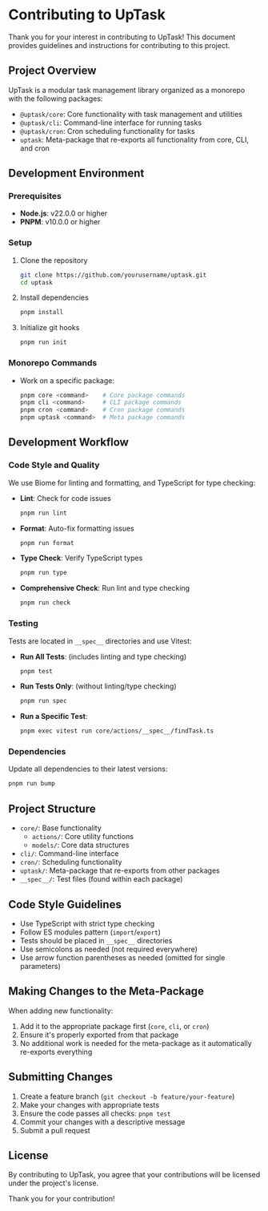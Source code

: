 # Contributing to UpTask

Thank you for your interest in contributing to UpTask! This document provides guidelines and instructions for contributing to this project.

## Project Overview

UpTask is a modular task management library organized as a monorepo with the following packages:

- `@uptask/core`: Core functionality with task management and utilities
- `@uptask/cli`: Command-line interface for running tasks
- `@uptask/cron`: Cron scheduling functionality for tasks
- `uptask`: Meta-package that re-exports all functionality from core, CLI, and cron

## Development Environment

### Prerequisites

- **Node.js**: v22.0.0 or higher
- **PNPM**: v10.0.0 or higher

### Setup

1. Clone the repository
   ```bash
   git clone https://github.com/yourusername/uptask.git
   cd uptask
   ```

2. Install dependencies
   ```bash
   pnpm install
   ```

3. Initialize git hooks
   ```bash
   pnpm run init
   ```

### Monorepo Commands

- Work on a specific package:
  ```bash
  pnpm core <command>    # Core package commands
  pnpm cli <command>     # CLI package commands
  pnpm cron <command>    # Cron package commands
  pnpm uptask <command>  # Meta package commands
  ```

## Development Workflow

### Code Style and Quality

We use Biome for linting and formatting, and TypeScript for type checking:

- **Lint**: Check for code issues
  ```bash
  pnpm run lint
  ```

- **Format**: Auto-fix formatting issues
  ```bash
  pnpm run format
  ```

- **Type Check**: Verify TypeScript types
  ```bash
  pnpm run type
  ```

- **Comprehensive Check**: Run lint and type checking
  ```bash
  pnpm run check
  ```

### Testing

Tests are located in `__spec__` directories and use Vitest:

- **Run All Tests**: (includes linting and type checking)
  ```bash
  pnpm test
  ```

- **Run Tests Only**: (without linting/type checking)
  ```bash
  pnpm run spec
  ```

- **Run a Specific Test**:
  ```bash
  pnpm exec vitest run core/actions/__spec__/findTask.ts
  ```

### Dependencies

Update all dependencies to their latest versions:

```bash
pnpm run bump
```

## Project Structure

- `core/`: Base functionality
  - `actions/`: Core utility functions
  - `models/`: Core data structures
- `cli/`: Command-line interface
- `cron/`: Scheduling functionality
- `uptask/`: Meta-package that re-exports from other packages
- `__spec__/`: Test files (found within each package)

## Code Style Guidelines

- Use TypeScript with strict type checking
- Follow ES modules pattern (`import`/`export`)
- Tests should be placed in `__spec__` directories
- Use semicolons as needed (not required everywhere)
- Use arrow function parentheses as needed (omitted for single parameters)

## Making Changes to the Meta-Package

When adding new functionality:

1. Add it to the appropriate package first (`core`, `cli`, or `cron`)
2. Ensure it's properly exported from that package
3. No additional work is needed for the meta-package as it automatically re-exports everything

## Submitting Changes

1. Create a feature branch (`git checkout -b feature/your-feature`)
2. Make your changes with appropriate tests
3. Ensure the code passes all checks: `pnpm test`
4. Commit your changes with a descriptive message
5. Submit a pull request

## License

By contributing to UpTask, you agree that your contributions will be licensed under the project's license.

Thank you for your contribution!
